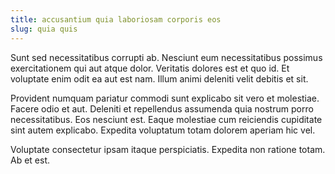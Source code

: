 ```yaml
---
title: accusantium quia laboriosam corporis eos
slug: quia quis
---
```


Sunt sed necessitatibus corrupti ab. Nesciunt eum necessitatibus possimus exercitationem qui aut atque dolor. Veritatis dolores est et quo id. Et voluptate enim odit ea aut est nam. Illum animi deleniti velit debitis et sit.

Provident numquam pariatur commodi sunt explicabo sit vero et molestiae. Facere odio et aut. Deleniti et repellendus assumenda quia nostrum porro necessitatibus. Eos nesciunt est. Eaque molestiae cum reiciendis cupiditate sint autem explicabo. Expedita voluptatum totam dolorem aperiam hic vel.

Voluptate consectetur ipsam itaque perspiciatis. Expedita non ratione totam. Ab et est.
